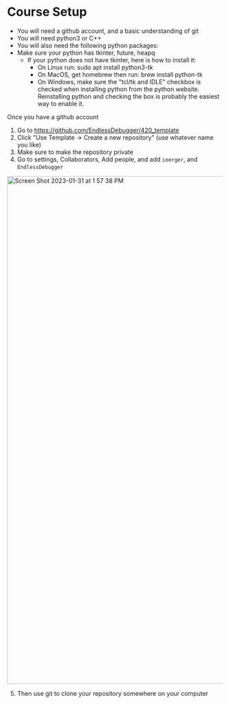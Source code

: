 # Course Setup 


- You will need a github account, and a basic understanding of git
- You will need python3 or C++
- You will also need the following python packages: 
- Make sure your python has tkinter, future, heapq
  - If your python does not have tkinter, here is how to install it:
    - On Linux run: sudo apt install python3-tk
    - On MacOS, get homebrew then run: brew install python-tk
    - On Windows, make sure the "tcl/tk and IDLE" checkbox is checked when installing python
from the python website. Reinstalling python and checking the box is probably the easiest way
to enable it.

Once you have a github account
1. Go to https://github.com/EndlessDebugger/420_template
2. Click "Use Template -> Create a new repository" (use whatever name you like)
3. Make sure to make the repository private
4. Go to settings, Collaborators, Add people, and add `ioerger`, and `EndlessDebugger`

<img width="1186" alt="Screen Shot 2023-01-31 at 1 57 38 PM" src="https://user-images.githubusercontent.com/17692058/215868976-9207346a-973e-43d4-8b39-6c60b0be2611.png">


5. Then use git to clone your repository somewhere on your computer
